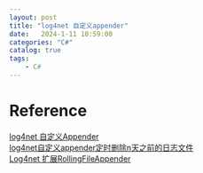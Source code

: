 ```yaml
---      
layout: post      
title: "log4net 自定义appender"      
date:   2024-1-11 10:59:00       
categories: "C#"      
catalog: true      
tags:       
    - C#      
---      
```

      


# Reference
[log4net 自定义Appender](https://www.cnblogs.com/coolkiss/archive/2013/07/10/3182266.html)   
[log4net自定义appender定时删除n天之前的日志文件](https://blog.csdn.net/chenlu5201314/article/details/103122247)     
[Log4net 扩展RollingFileAppender](https://blog.csdn.net/tmaczt/article/details/82684003)  
